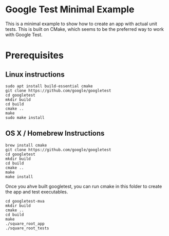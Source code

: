 # Google Test Minimal Example

This is a minimal example to show how to create an app with actual unit tests.
This is built on CMake, which seems to be the preferred way to work with Google Test.

# Prerequisites


## Linux instructions

```
sudo apt install build-essential cmake
git clone https://github.com/google/googletest
cd googletest
mkdir build
cd build
cmake ..
make
sudo make install

```

## OS X / Homebrew Instructions

```
brew install cmake
git clone https://github.com/google/googletest
cd googletest
mkdir build
cd build
cmake ..
make
make install
```

Once you ahve built googletest, you can run cmake in this folder to create the app and test executables.

```
cd googletest-mva
mkdir build
cmake ..
cd build
make
./square_root_app
./square_root_tests

```
